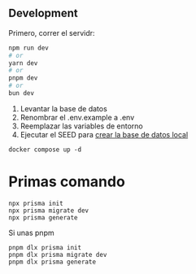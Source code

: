 ## Development

Primero, correr el servidr:

```bash
npm run dev
# or
yarn dev
# or
pnpm dev
# or
bun dev
```

1. Levantar la base de datos
2. Renombrar el .env.example a .env
3. Reemplazar las variables de entorno
4. Ejecutar el SEED para [crear la base de datos local](http://localhost:3000/api/seed)

```
docker compose up -d
```

# Primas comando

```
npx prisma init
npx prisma migrate dev
npx prisma generate
```

Si unas pnpm

```
pnpm dlx prisma init
pnpm dlx prisma migrate dev
pnpm dlx prisma generate
```
